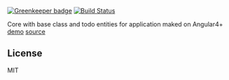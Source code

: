 [![Greenkeeper badge](https://badges.greenkeeper.io/rucken/todo-web.svg)](https://greenkeeper.io/)
[![Build Status][travis-image]][travis-url]


Core with base class and todo entities for application maked on Angular4+ [demo](https://rucken.github.io/todo-web) [source](https://github.com/rucken/todo-web)

## License

MIT

[travis-image]: https://travis-ci.org/rucken/todo-web.svg?branch=develop
[travis-url]: https://travis-ci.org/rucken/todo-web

